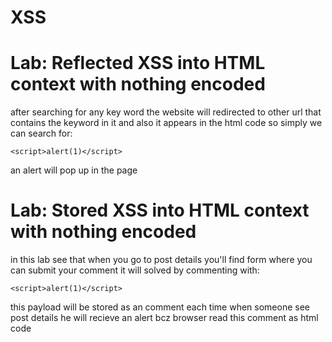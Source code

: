 # XSS

# Lab: Reflected XSS into HTML context with nothing encoded

after searching for any key word the website will redirected to other url that contains the keyword in it and also it appears in the html code so simply we can search for:

    <script>alert(1)</script>

an alert will pop up in the page

# Lab: Stored XSS into HTML context with nothing encoded

in this lab see that when you go to post details you'll find form where you can submit your comment it will solved by commenting with:

    <script>alert(1)</script>

this payload will be stored as an comment each time when someone see post details he will recieve an alert bcz browser read this comment as html code
